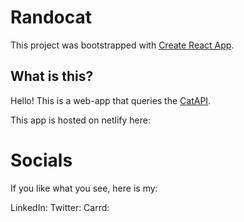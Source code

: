 # Randocat

This project was bootstrapped with [Create React App](https://github.com/facebook/create-react-app).

## What is this?

Hello! This is a web-app that queries the [CatAPI](https://thecatapi.com/).

This app is hosted on netlify here:

# Socials

If you like what you see, here is my:

LinkedIn:
Twitter:
Carrd:
